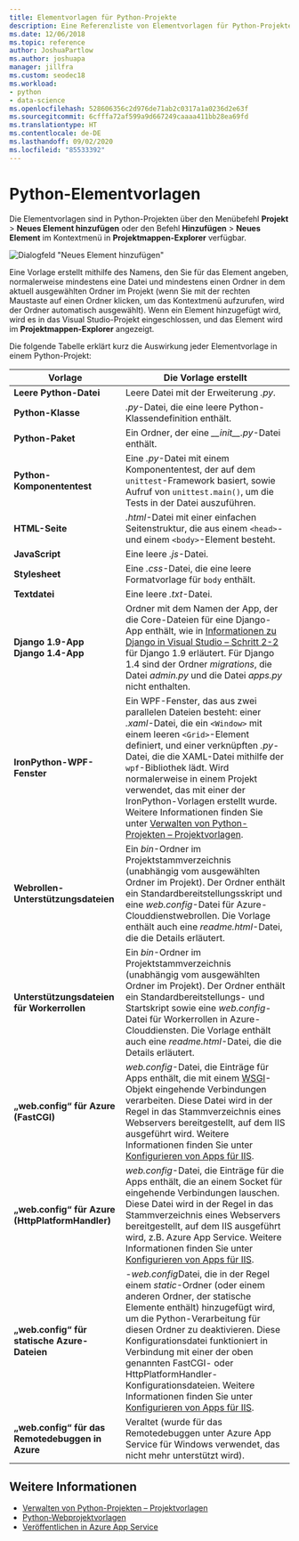 ```yaml
---
title: Elementvorlagen für Python-Projekte
description: Eine Referenzliste von Elementvorlagen für Python-Projekte, die über Hinzufügen > Neues Element in Visual Studio verfügbar sind.
ms.date: 12/06/2018
ms.topic: reference
author: JoshuaPartlow
ms.author: joshuapa
manager: jillfra
ms.custom: seodec18
ms.workload:
- python
- data-science
ms.openlocfilehash: 528606356c2d976de71ab2c0317a1a0236d2e63f
ms.sourcegitcommit: 6cfffa72af599a9d667249caaaa411bb28ea69fd
ms.translationtype: HT
ms.contentlocale: de-DE
ms.lasthandoff: 09/02/2020
ms.locfileid: "85533392"
---
```

# <a name="python-item-templates"></a>Python-Elementvorlagen

Die Elementvorlagen sind in Python-Projekten über den Menübefehl **Projekt** > **Neues Element hinzufügen** oder den Befehl **Hinzufügen** > **Neues Element** im Kontextmenü in **Projektmappen-Explorer** verfügbar.

![Dialogfeld "Neues Element hinzufügen"](media/project-item-templates.png)

Eine Vorlage erstellt mithilfe des Namens, den Sie für das Element angeben, normalerweise mindestens eine Datei und mindestens einen Ordner in dem aktuell ausgewählten Ordner im Projekt (wenn Sie mit der rechten Maustaste auf einen Ordner klicken, um das Kontextmenü aufzurufen, wird der Ordner automatisch ausgewählt). Wenn ein Element hinzugefügt wird, wird es in das Visual Studio-Projekt eingeschlossen, und das Element wird im **Projektmappen-Explorer** angezeigt.

Die folgende Tabelle erklärt kurz die Auswirkung jeder Elementvorlage in einem Python-Projekt:

| Vorlage | Die Vorlage erstellt |
| --- | --- |
| **Leere Python-Datei** | Leere Datei mit der Erweiterung *.py*. |
| **Python-Klasse** | *.py*-Datei, die eine leere Python-Klassendefinition enthält. |
| **Python-Paket** | Ein Ordner, der eine *\_\_init\_\_.py*-Datei enthält. |
| **Python-Komponententest** | Eine *.py*-Datei mit einem Komponententest, der auf dem `unittest`-Framework basiert, sowie Aufruf von `unittest.main()`, um die Tests in der Datei auszuführen. |
| **HTML-Seite** | *.html*-Datei mit einer einfachen Seitenstruktur, die aus einem `<head>`- und einem `<body>`-Element besteht. |
| **JavaScript** | Eine leere *.js*-Datei. |
| **Stylesheet** | Eine *.css*-Datei, die eine leere Formatvorlage für `body` enthält. |
| **Textdatei** | Eine leere *.txt*-Datei. |
| **Django 1.9-App**<br/>**Django 1.4-App** | Ordner mit dem Namen der App, der die Core-Dateien für eine Django-App enthält, wie in [Informationen zu Django in Visual Studio – Schritt 2-2](learn-django-in-visual-studio-step-02-create-an-app.md#step-2-1-create-an-app-with-a-default-structure) für Django 1.9 erläutert. Für Django 1.4 sind der Ordner *migrations*, die Datei *admin.py* und die Datei *apps.py* nicht enthalten. |
| **IronPython-WPF-Fenster** | Ein WPF-Fenster, das aus zwei parallelen Dateien besteht: einer *.xaml*-Datei, die ein `<Window>` mit einem leeren `<Grid>`-Element definiert, und einer verknüpften *.py*-Datei, die die XAML-Datei mithilfe der `wpf`-Bibliothek lädt. Wird normalerweise in einem Projekt verwendet, das mit einer der IronPython-Vorlagen erstellt wurde. Weitere Informationen finden Sie unter [Verwalten von Python-Projekten – Projektvorlagen](managing-python-projects-in-visual-studio.md#project-templates). |
| **Webrollen-Unterstützungsdateien** | Ein *bin*-Ordner im Projektstammverzeichnis (unabhängig vom ausgewählten Ordner im Projekt). Der Ordner enthält ein Standardbereitstellungsskript und eine *web.config*-Datei für Azure-Clouddienstwebrollen. Die Vorlage enthält auch eine *readme.html*-Datei, die die Details erläutert. |
| **Unterstützungsdateien für Workerrollen** | Ein *bin*-Ordner im Projektstammverzeichnis (unabhängig vom ausgewählten Ordner im Projekt). Der Ordner enthält ein Standardbereitstellungs- und Startskript sowie eine *web.config*-Datei für Workerrollen in Azure-Clouddiensten. Die Vorlage enthält auch eine *readme.html*-Datei, die die Details erläutert. |
| **„web.config“ für Azure (FastCGI)** | *web.config*-Datei, die Einträge für Apps enthält, die mit einem [WSGI](https://wsgi.readthedocs.io/en/latest/)-Objekt eingehende Verbindungen verarbeiten. Diese Datei wird in der Regel in das Stammverzeichnis eines Webservers bereitgestellt, auf dem IIS ausgeführt wird. Weitere Informationen finden Sie unter [Konfigurieren von Apps für IIS](configure-web-apps-for-iis-windows.md). |
| **„web.config“ für Azure (HttpPlatformHandler)** | *web.config*-Datei, die Einträge für die Apps enthält, die an einem Socket für eingehende Verbindungen lauschen. Diese Datei wird in der Regel in das Stammverzeichnis eines Webservers bereitgestellt, auf dem IIS ausgeführt wird, z.B. Azure App Service. Weitere Informationen finden Sie unter [Konfigurieren von Apps für IIS](configure-web-apps-for-iis-windows.md). |
| **„web.config“ für statische Azure-Dateien** | -*web.config*Datei, die in der Regel einem *static*-Ordner (oder einem anderen Ordner, der statische Elemente enthält) hinzugefügt wird, um die Python-Verarbeitung für diesen Ordner zu deaktivieren. Diese Konfigurationsdatei funktioniert in Verbindung mit einer der oben genannten FastCGI- oder HttpPlatformHandler-Konfigurationsdateien. Weitere Informationen finden Sie unter [Konfigurieren von Apps für IIS](configure-web-apps-for-iis-windows.md). |
| **„web.config“ für das Remotedebuggen in Azure** | Veraltet (wurde für das Remotedebuggen unter Azure App Service für Windows verwendet, das nicht mehr unterstützt wird). |

## <a name="see-also"></a>Weitere Informationen

- [Verwalten von Python-Projekten – Projektvorlagen](managing-python-projects-in-visual-studio.md#project-templates)
- [Python-Webprojektvorlagen](python-web-application-project-templates.md)
- [Veröffentlichen in Azure App Service](publishing-python-web-applications-to-azure-from-visual-studio.md)
